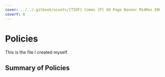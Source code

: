 ```yaml
---
cover: ../../.gitbook/assets/[TIOF] Comms [P] GH Page Banner MidRes ENG v1.0.png
coverY: 0
---
```


# Policies

This is the file I created myself.





## Summary of Policies



